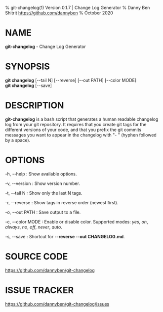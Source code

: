 % git-changelog(1) Version 0.1.7 | Change Log Generator
% Danny Ben Shitrit <https://github.com/dannyben>
% October 2020

<!-- Reference: https://linux.die.net/man/5/pandoc_markdown -->


NAME
==================================================

**git-changelog** - Change Log Generator


SYNOPSIS
==================================================

**git changelog** [--tail N] [--reverse] [--out PATH] [--color MODE]  
**git changelog** [--save]


DESCRIPTION
==================================================

**git-changelog** is a bash script that generates a human readable changelog
log from your git repository. It requires that you create git tags for 
the different versions of your code, and that you prefix the git commits
messages you want to appear in the changelog with "- " (hyphen followed
by a space).


OPTIONS
==================================================

-h, --help
:    Show available options.

-v, --version
:    Show version number.

-t, --tail N
:    Show only the last N tags.

-r, --reverse
:    Show tags in reverse order (newest first).

-o, --out PATH
:    Save output to a file.

-c, --color MODE
:    Enable or disable color.
     Supported modes: *yes*, *on*, *always*, *no*, *off*, *never*, *auto*.

-s, --save
:    Shortcut for **--reverse --out CHANGELOG.md**.



SOURCE CODE
==================================================

https://github.com/dannyben/git-changelog


ISSUE TRACKER
==================================================

https://github.com/dannyben/git-changelog/issues
